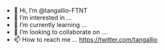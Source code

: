 - 👋 Hi, I’m @tangallio-FTNT
- 👀 I’m interested in ...
- 🌱 I’m currently learning ...
- 💞️ I’m looking to collaborate on ...
- 📫 How to reach me ...  https://twitter.com/tangallio 

<!---
tangallio-FTNT/tangallio-FTNT is a ✨ special ✨ repository because its `README.md` (this file) appears on your GitHub profile.
You can click the Preview link to take a look at your changes.
--->
